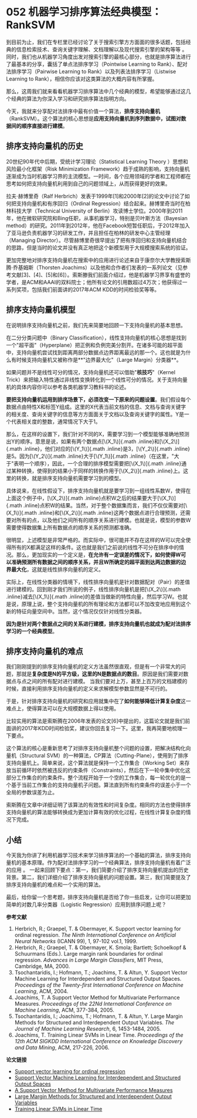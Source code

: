 # 052 机器学习排序算法经典模型：RankSVM

到目前为止，我们在专栏里已经讨论了关于搜索引擎方方面面的很多话题，包括经典的信息检索技术、查询关键字理解、文档理解以及现代搜索引擎的架构等等
。同时，我们也从机器学习角度出发对搜索引擎的最核心部分，也就是排序算法进行了最基本的分享，囊括了单点法排序学习（Pointwise
Learning to Rank）、配对法排序学习（Pairwise Learning to
Rank）以及列表法排序学习（Listwise Learning to
Rank），相信你应该对这类算法的大概内容有所掌握。

那么，这周我们就来看看机器学习排序算法中几个经典的模型，希望能够通过这几个经典的算法为你深入学习和研究排序算法指明方向。

今天，我就来分享配对法排序中最有价值一个算法，**排序支持向量机**（RankSVM）。这个算法的核心思想是**应用支持向量机到序列数据中，试图对数据间的顺序直接进行建模**。

## 排序支持向量机的历史

20世纪90年代中后期，受统计学习理论（Statistical Learning Theory
）思想和风险最小化框架（Risk Minimization
Framework）趋于成熟的影响，支持向量机逐渐成为当时机器学习界的主流模型。一时间，各个应用领域的学者和工程师都在思考如何把支持向量机利用到自己的问题领域上，从而获得更好的效果。

拉夫⋅赫博里奇（Ralf
Herbrich）发表于1999年\[1\]和2000年\[2\]的论文中讨论了如何把支持向量机和有序回归（Ordinal
Regression）结合起来。赫博里奇当时在柏林科技大学（Technical University
of
Berlin）攻读博士学位。2000年到2011年，他在微软研究院和Bing任职，从事机器学习，特别是贝叶斯方法（Bayesian
method）的研究。2011年到2012年，他在Facebook短暂任职后，于2012年加入了亚马逊负责机器学习的研发工作，并且担任在柏林的研发中心主管经理（Managing
Director）。尽管赫博里奇很早提出了把有序回归和支持向量机结合的思路，但是当时的论文并没有真正地把这个新模型用于大规模搜索系统的验证。

更加完整地对排序支持向量机在搜索中的应用进行论述来自于康奈尔大学教授索斯腾⋅乔基姆斯（Thorsten
Joachims）以及他和合作者们发表的一系列论文（见参考文献\[3\]、\[4\]、\[5\]和\[6\]）。索斯滕我们前面介绍过，他是机器学习界享有盛誉的学者，是ACM和AAAI的双料院士；他所有论文的引用数超过4万次；他获得过一系列奖项，包括我们前面讲的2017年ACM
KDD的时间检验奖等等。

## 排序支持向量机模型

在说明排序支持向量机之前，我们先来简要地回顾一下支持向量机的基本思想。

在二分分类问题中（Binary
Classification），线性支持向量机的核心思想是找到一个"超平面"（Hyperplane）把正例和负例完美分割开。在诸多可能的超平面中，支持向量机尝试找到距离两部分数据点边界距离最远的那一个。这也就是为什么有时候支持向量机又被称作是**"边界最大化"（Large
Margin）分类器**。

如果问题并不是线性可分的情况，支持向量机还可以借助"**核技巧**"（Kernel
Trick）来把输入特性通过非线性变换转化到一个线性可分的情况。关于支持向量机的具体内容你可以参考各类机器学习教科书的论述。

**要把支持向量机运用到排序场景下，必须改变一下原来的问题设置**。我们假设每个数据点由特性X和标签Y组成。这里的X代表当前文档的信息、文档与查询关键字的相关度、查询关键字的信息等方方面面关于文档以及查询关键字的属性。Y是一个代表相关度的整数，通常情况下大于1。

那么，在这样的设置下，我们针对不同的X，需要学习到一个模型能够准确地预测出Y的顺序。意思是说，如果有两个数据点[\\(X_1\\)]{.math
.inline}和[\\(X_2\\)]{.math .inline}，他们对应的[\\(Y_1\\)]{.math
.inline}是3，[\\(Y_2\\)]{.math .inline}是5。因为[\\(Y_2\\)]{.math
.inline}大于[\\(Y_1\\)]{.math
.inline}（在这里，"大于"表明一个顺序），因此，一个合理的排序模型需要把[\\(X_1\\)]{.math
.inline}通过某种转换，使得到的结果小于同样的转换作用于[\\(X_2\\)]{.math
.inline}上。这里的转换，就是排序支持向量机需要学习到的模型。

具体说来，在线性假设下，排序支持向量机就是要学习到一组线性系数W，使得在上面这个例子中，[\\(X_2\\)]{.math
.inline}点积W之后的结果要大于[\\(X_1\\)]{.math
.inline}点积W的结果。当然，对于整个数据集而言，我们不仅仅需要对[\\(X_1\\)]{.math
.inline}和[\\(X_2\\)]{.math
.inline}这两个数据点进行合理预测，还需要对所有的点，以及他们之间所有的顺序关系进行建模。也就是说，模型的参数W需要使得数据集上所有数据点的顺序关系的预测都准确。

很明显，上述模型是非常严格的。而实际中，很可能并不存在这样的W可以完全使得所有的X都满足这样的条件。这也就是我们之前说的线性不可分在排序中的情况。那么，更加现实的一个定义是，**在允许有一定误差的情况下，如何使得W可以准确预测所有数据之间的顺序关系，并且W所确定的超平面到达两边数据的边界最大化**，这就是线性排序向量机的定义。

实际上，在线性分类器的情境下，线性排序向量机是针对数据配对（Pair）的差值进行建模的。回到刚才我们所说的例子，线性排序向量机是把[\\(X_2\\)]{.math
.inline}减去[\\(X_1\\)]{.math
.inline}的差值当做新的特性向量，然后学习W。也就是说，原理上说，整个支持向量机的所有理论和方法都可以不加改变地应用到这个新的特征向量空间中。当然，这个情况仅仅针对线性分类器。

**因为是针对两个数据点之间的关系进行建模，排序支持向量机也就成为配对法排序学习的一个经典模型**。

## 排序支持向量机的难点

我们刚刚提到的排序支持向量机的定义方法虽然很直观，但是有一个非常大的问题，那就是**复杂度是N的平方级，这里的N是数据点的数目**。原因是我们需要对数据点与点之间的所有配对进行建模。
当我们要对上万，甚至上百万的文档建模的时候，直接利用排序支持向量机的定义来求解模型参数显然是不可行的。

于是，针对排序支持向量机的研究和应用就集中在了**如何能够降低计算复杂度**这一难点上，使得算法可以在大规模数据上得以使用。

比较实用的算法是索斯腾在2006年发表的论文\[6\]中提出的，这篇论文就是我们前面讲的2017年KDD时间检验奖，建议你回去复习一下。这里，我再简要地梳理一下要点。

这个算法的核心是重新思考了对排序支持向量机整个问题的设置，把解决结构化向量机（Structural
SVM）的一种算法，CP算法（Cutting-Plane），使用到了排序支持向量机上。简单来说，这个算法就是保持一个工作集合（Working
Set）来存放当前循环时依然被违反的约束条件（Constraints），然后在下一轮中集中优化这部分工作集合的约束条件。整个流程开始于一个空的工作集合，每一轮优化的是一个基于当前工作集合的支持向量机子问题。算法直到所有约束条件的误差小于一个全局的参数误差为止。

索斯腾在文章中详细证明了该算法的有效性和时间复杂度。相同的方法也使得排序支持向量机的算法能够转换成为更加计算有效的优化过程，在线性计算复杂度的情况下完成。

## 小结

今天我为你讲了利用机器学习技术来学习排序算法的一个基础的算法，排序支持向量机的基本原理。作为配对法排序学习的一个经典算法，排序支持向量机有着广泛的应用
。
一起来回顾下要点：第一，我们简要介绍了排序支持向量机提出的历史背景。第二，我们详细介绍了排序支持向量机的问题设置。第三，我们简要提及了排序支持向量机的难点和一个实用的算法。

最后，给你留一个思考题，排序支持向量机是否给了你一些启发，让你可以把更加简单的对数几率分类器（Logistic
Regression）应用到排序问题上呢？

**参考文献**

1.  Herbrich, R.; Graepel, T. & Obermayer, K. Support vector learning
    for ordinal regression. *The Ninth International Conference on
    Artificial Neural Networks* (ICANN 99), 1, 97-102 vol.1, 1999.
2.  Herbrich, R.; Graepel, T. & Obermayer, K. Smola; Bartlett;
    Schoelkopf & Schuurmans (Eds.). Large margin rank boundaries for
    ordinal regression. *Advances in Large Margin Classifiers*, MIT
    Press, Cambridge, MA, 2000.
3.  Tsochantaridis, I.; Hofmann, T.; Joachims, T. & Altun, Y. Support
    Vector Machine Learning for Interdependent and Structured Output
    Spaces. *Proceedings of the Twenty-first International Conference on
    Machine Learning*, ACM, 2004.
4.  Joachims, T. A Support Vector Method for Multivariate Performance
    Measures. *Proceedings of the 22Nd International Conference on
    Machine Learning*, ACM, 377-384, 2005.
5.  Tsochantaridis, I.; Joachims, T.; Hofmann, T. & Altun, Y. Large
    Margin Methods for Structured and Interdependent Output Variables.
    *The Journal of Machine Learning Research*, 6, 1453-1484, 2005.
6.  Joachims, T. Training Linear SVMs in Linear Time. *Proceedings of
    the 12th ACM SIGKDD International Conference on Knowledge Discovery
    and Data Mining*, ACM, 217-226, 2006.

**论文链接**

-   [Support vector learning for ordinal
    regression](hhttp://www.herbrich.me/papers/icann99_ordinal.pdf)
-   [Support Vector Machine Learning for Interdependent and Structured
    Output
    Spaces](http://www.machinelearning.org/proceedings/icml2004/papers/76.pdf)
-   [A Support Vector Method for Multivariate Performance
    Measures](https://www.cs.cornell.edu/people/tj/publications/joachims_05a.pdf)
-   [Large Margin Methods for Structured and Interdependent Output
    Variables](http://www.jmlr.org/papers/volume6/tsochantaridis05a/tsochantaridis05a.pdf)
-   [Training Linear SVMs in Linear
    Time](https://www.cs.cornell.edu/people/tj/publications/joachims_06a.pdf)
